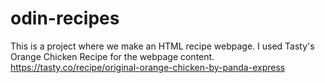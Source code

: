 # odin-recipes
This is a project where we make an HTML recipe webpage. I used Tasty's Orange Chicken Recipe for the webpage content. https://tasty.co/recipe/original-orange-chicken-by-panda-express
